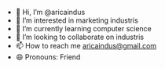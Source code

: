 - 👋 Hi, I’m @aricaindus
- 👀 I’m interested in marketing industris
- 🌱 I’m currently learning computer science
- 💞️ I’m looking to collaborate on industris
- 📫 How to reach me aricaindus@gmail.com
- 😄 Pronouns: Friend

<!---
aricaindus/aricaindus is a ✨ special ✨ repository because its `README.md` (this file) appears on your GitHub profile.
You can click the Preview link to take a look at your changes.
--->
